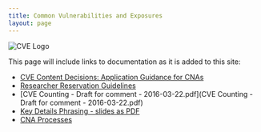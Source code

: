 ```yaml
---
title: Common Vulnerabilities and Exposures
layout: page
---
```


  <img class="center-block img-responsive" src="{{ site.github.url }}/img/cve-logo-600.png" alt="CVE Logo" />

This page will include links to documentation as it is added to this site:

* [CVE Content Decisions: Application Guidance for CNAs](application_guidance_for_cnas.html)
* [Researcher Reservation Guidelines](researcher_reservation_guidelines.html)
* [CVE Counting - Draft for comment - 2016-03-22.pdf](CVE Counting - Draft for comment - 2016-03-22.pdf)
* [Key Details Phrasing - slides as PDF](key_details_phrasing_slides.pdf)
* [CNA Processes](CNA_Processes.html)
